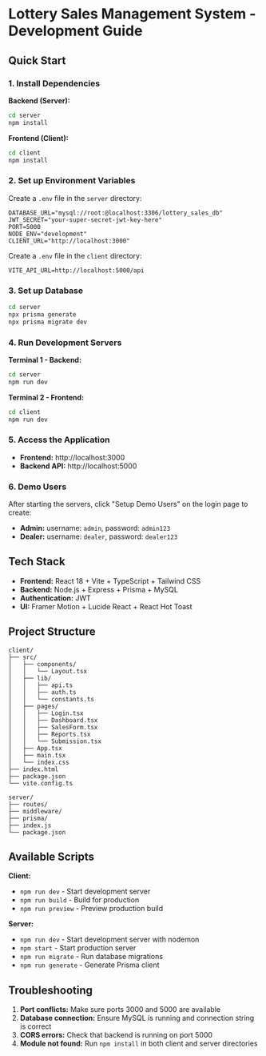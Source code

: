# Lottery Sales Management System - Development Guide

## Quick Start

### 1. Install Dependencies

**Backend (Server):**

```bash
cd server
npm install
```

**Frontend (Client):**

```bash
cd client
npm install
```

### 2. Set up Environment Variables

Create a `.env` file in the `server` directory:

```env
DATABASE_URL="mysql://root:@localhost:3306/lottery_sales_db"
JWT_SECRET="your-super-secret-jwt-key-here"
PORT=5000
NODE_ENV="development"
CLIENT_URL="http://localhost:3000"
```

Create a `.env` file in the `client` directory:

```env
VITE_API_URL=http://localhost:5000/api
```

### 3. Set up Database

```bash
cd server
npx prisma generate
npx prisma migrate dev
```

### 4. Run Development Servers

**Terminal 1 - Backend:**

```bash
cd server
npm run dev
```

**Terminal 2 - Frontend:**

```bash
cd client
npm run dev
```

### 5. Access the Application

- **Frontend:** http://localhost:3000
- **Backend API:** http://localhost:5000

### 6. Demo Users

After starting the servers, click "Setup Demo Users" on the login page to create:

- **Admin:** username: `admin`, password: `admin123`
- **Dealer:** username: `dealer`, password: `dealer123`

## Tech Stack

- **Frontend:** React 18 + Vite + TypeScript + Tailwind CSS
- **Backend:** Node.js + Express + Prisma + MySQL
- **Authentication:** JWT
- **UI:** Framer Motion + Lucide React + React Hot Toast

## Project Structure

```
client/
├── src/
│   ├── components/
│   │   └── Layout.tsx
│   ├── lib/
│   │   ├── api.ts
│   │   ├── auth.ts
│   │   └── constants.ts
│   ├── pages/
│   │   ├── Login.tsx
│   │   ├── Dashboard.tsx
│   │   ├── SalesForm.tsx
│   │   ├── Reports.tsx
│   │   └── Submission.tsx
│   ├── App.tsx
│   ├── main.tsx
│   └── index.css
├── index.html
├── package.json
└── vite.config.ts

server/
├── routes/
├── middleware/
├── prisma/
├── index.js
└── package.json
```

## Available Scripts

**Client:**

- `npm run dev` - Start development server
- `npm run build` - Build for production
- `npm run preview` - Preview production build

**Server:**

- `npm run dev` - Start development server with nodemon
- `npm start` - Start production server
- `npm run migrate` - Run database migrations
- `npm run generate` - Generate Prisma client

## Troubleshooting

1. **Port conflicts:** Make sure ports 3000 and 5000 are available
2. **Database connection:** Ensure MySQL is running and connection string is correct
3. **CORS errors:** Check that backend is running on port 5000
4. **Module not found:** Run `npm install` in both client and server directories
